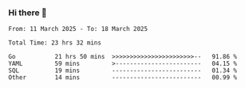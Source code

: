 ### Hi there 👋

<!--
**zhumeme/zhumeme** is a ✨ _special_ ✨ repository because its `README.md` (this file) appears on your GitHub profile.

Here are some ideas to get you started:

- 🔭 I’m currently working on ...
- 🌱 I’m currently learning ...
- 👯 I’m looking to collaborate on ...
- 🤔 I’m looking for help with ...
- 💬 Ask me about ...
- 📫 How to reach me: ...
- 😄 Pronouns: ...
- ⚡ Fun fact: ...
-->

<!--START_SECTION:waka-->

```all_time
From: 11 March 2025 - To: 18 March 2025

Total Time: 23 hrs 32 mins

Go           21 hrs 50 mins  >>>>>>>>>>>>>>>>>>>>>>>--   91.86 %
YAML         59 mins         >------------------------   04.15 %
SQL          19 mins         -------------------------   01.34 %
Other        14 mins         -------------------------   00.99 %
```

<!--END_SECTION:waka-->
